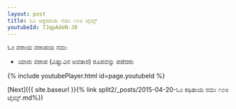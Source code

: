 ```yaml
---
layout: post
title: ಓಂ ಆಶ್ರಮಾಯ ನಮಃ ೧೦೮ ಟೈಮ್ಸ್
youtubeId: 7JqpAdeN-J0
---
```

 
 
 ಓಂ ವರಾಯ ವರಾಹಯ ನಮಃ  
 
 -  ಯಾರು ವರಾಹ (ವಿಷ್ಣುವಿನ ಅವತಾರ) ರೂಪವನ್ನು ಪಡೆದರು 
 
  
 
  
 
 
 
 
 
 


{% include youtubePlayer.html id=page.youtubeId %}
 
[Next]({{ site.baseurl }}{% link  split2/_posts/2015-04-20-ಓಂ ಕಥಿತಾಯ ನಮಃ ೧೦೮ ಟೈಮ್ಸ್.md%})
 
